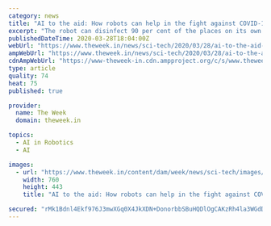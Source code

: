 ```yaml
---
category: news
title: "AI to the aid: How robots can help in the fight against COVID-19"
excerpt: "The robot can disinfect 90 per cent of the places on its own. ''Astra requires a bit of human assistance only while disinfecting narrow corners. Typically, it takes just 15 minutes to disinfect a standard size room,'' claims Viswanathan, a graduate in artificial intelligence. Astra can wear many hats. ''The top UV unit of Astra can be ..."
publishedDateTime: 2020-03-28T18:04:00Z
webUrl: "https://www.theweek.in/news/sci-tech/2020/03/28/ai-to-the-aid-how-robots-can-help-in-the-fight-against-covid-19.html"
ampWebUrl: "https://www.theweek.in/news/sci-tech/2020/03/28/ai-to-the-aid-how-robots-can-help-in-the-fight-against-covid-19.amp.html"
cdnAmpWebUrl: "https://www-theweek-in.cdn.ampproject.org/c/s/www.theweek.in/news/sci-tech/2020/03/28/ai-to-the-aid-how-robots-can-help-in-the-fight-against-covid-19.amp.html"
type: article
quality: 74
heat: 75
published: true

provider:
  name: The Week
  domain: theweek.in

topics:
  - AI in Robotics
  - AI

images:
  - url: "https://www.theweek.in/content/dam/week/news/sci-tech/images/2020/3/28/astra.jpg"
    width: 760
    height: 443
    title: "AI to the aid: How robots can help in the fight against COVID-19"

secured: "rMk1Bdnl4Ekf976J3mwXGq0X4JkXDN+DonorbbSBuHQDlOgCAKzRh4la3WGdDAT6CVOE1neEq/bfIkn1vH+/wwySnuWWQar+DlfnWnzpsoFf5fElP6M19JwbZ9uUfAWp6uZ2r9tDl+I7fb0jUGgqEUO2qoeI3SU03rnL3RLTu4ltGjeMX5ff6ZdwcJay5v28IBY9DAtrnqr4SlLwMWw2zftP9iKwHh8b+84/THrXWFFVA0JvSJ2fwDPGfP9jNoF2D3i8r9N/NRawkw68YDIgclakrbCY6YwyRYJ78OtgScrMHL+A+RJRDxxqszsgHVYI;oY7zazT6XVR266V5VU0j1Q=="
---
```



